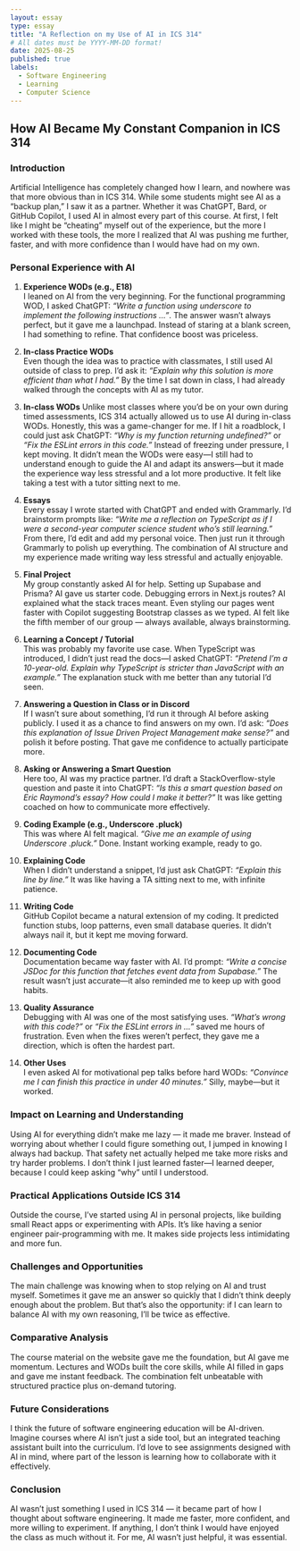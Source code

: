 ```yaml
---
layout: essay
type: essay
title: "A Reflection on my Use of AI in ICS 314"
# All dates must be YYYY-MM-DD format!
date: 2025-08-25
published: true
labels:
  - Software Engineering
  - Learning
  - Computer Science
---
```


## How AI Became My Constant Companion in ICS 314  

### Introduction  
Artificial Intelligence has completely changed how I learn, and nowhere was that more obvious than in ICS 314. While some students might see AI as a “backup plan,” I saw it as a partner. Whether it was ChatGPT, Bard, or GitHub Copilot, I used AI in almost every part of this course. At first, I felt like I might be “cheating” myself out of the experience, but the more I worked with these tools, the more I realized that AI was pushing me further, faster, and with more confidence than I would have had on my own.  

### Personal Experience with AI  

1. **Experience WODs (e.g., E18)**  
   I leaned on AI from the very beginning. For the functional programming WOD, I asked ChatGPT: *“Write a function using underscore to implement the following instructions …”*. The answer wasn’t always perfect, but it gave me a launchpad. Instead of staring at a blank screen, I had something to refine. That confidence boost was priceless.  

2. **In-class Practice WODs**  
   Even though the idea was to practice with classmates, I still used AI outside of class to prep. I’d ask it: *“Explain why this solution is more efficient than what I had.”* By the time I sat down in class, I had already walked through the concepts with AI as my tutor.  

3. **In-class WODs**
   Unlike most classes where you’d be on your own during timed assessments, ICS 314 actually allowed us to use AI during in-class WODs. Honestly, this was a game-changer for me. If I hit a roadblock, I could just ask ChatGPT: *“Why is my function returning undefined?”* or *“Fix the ESLint errors in this code.”* Instead of freezing under pressure, I kept moving. It didn’t mean the WODs were easy—I still had to understand enough to guide the AI and adapt its answers—but it made the experience way less stressful and a lot more productive. It felt like taking a test with a tutor sitting next to me.

5. **Essays**  
   Every essay I wrote started with ChatGPT and ended with Grammarly. I’d brainstorm prompts like: *“Write me a reflection on TypeScript as if I were a second-year computer science student who’s still learning.”* From there, I’d edit and add my personal voice. Then just run it through Grammarly to polish up everything. The combination of AI structure and my experience made writing way less stressful and actually enjoyable.  

6. **Final Project**  
   My group constantly asked AI for help. Setting up Supabase and Prisma? AI gave us starter code. Debugging errors in Next.js routes? AI explained what the stack traces meant. Even styling our pages went faster with Copilot suggesting Bootstrap classes as we typed. AI felt like the fifth member of our group — always available, always brainstorming.  

7. **Learning a Concept / Tutorial**  
   This was probably my favorite use case. When TypeScript was introduced, I didn’t just read the docs—I asked ChatGPT: *“Pretend I’m a 10-year-old. Explain why TypeScript is stricter than JavaScript with an example.”* The explanation stuck with me better than any tutorial I’d seen.  

8. **Answering a Question in Class or in Discord**  
   If I wasn’t sure about something, I’d run it through AI before asking publicly. I used it as a chance to find answers on my own. I’d ask: *“Does this explanation of Issue Driven Project Management make sense?”* and polish it before posting. That gave me confidence to actually participate more.  

9. **Asking or Answering a Smart Question**  
   Here too, AI was my practice partner. I’d draft a StackOverflow-style question and paste it into ChatGPT: *“Is this a smart question based on Eric Raymond’s essay? How could I make it better?”* It was like getting coached on how to communicate more effectively.  

10. **Coding Example (e.g., Underscore .pluck)**  
   This was where AI felt magical. *“Give me an example of using Underscore .pluck.”* Done. Instant working example, ready to go.  

11. **Explaining Code**  
   When I didn’t understand a snippet, I’d just ask ChatGPT: *“Explain this line by line.”* It was like having a TA sitting next to me, with infinite patience.  

12. **Writing Code**  
   GitHub Copilot became a natural extension of my coding. It predicted function stubs, loop patterns, even small database queries. It didn’t always nail it, but it kept me moving forward.  

13. **Documenting Code**  
   Documentation became way faster with AI. I’d prompt: *“Write a concise JSDoc for this function that fetches event data from Supabase.”* The result wasn’t just accurate—it also reminded me to keep up with good habits.  

14. **Quality Assurance**  
   Debugging with AI was one of the most satisfying uses. *“What’s wrong with this code?”* or *“Fix the ESLint errors in …”* saved me hours of frustration. Even when the fixes weren’t perfect, they gave me a direction, which is often the hardest part.  

15. **Other Uses**  
   I even asked AI for motivational pep talks before hard WODs: *“Convince me I can finish this practice in under 40 minutes.”* Silly, maybe—but it worked.  

### Impact on Learning and Understanding  
Using AI for everything didn’t make me lazy — it made me braver. Instead of worrying about whether I could figure something out, I jumped in knowing I always had backup. That safety net actually helped me take more risks and try harder problems. I don’t think I just learned faster—I learned deeper, because I could keep asking “why” until I understood.  

### Practical Applications Outside ICS 314  
Outside the course, I’ve started using AI in personal projects, like building small React apps or experimenting with APIs. It’s like having a senior engineer pair-programming with me. It makes side projects less intimidating and more fun.  

### Challenges and Opportunities  
The main challenge was knowing when to stop relying on AI and trust myself. Sometimes it gave me an answer so quickly that I didn’t think deeply enough about the problem. But that’s also the opportunity: if I can learn to balance AI with my own reasoning, I’ll be twice as effective.  

### Comparative Analysis  
The course material on the website gave me the foundation, but AI gave me momentum. Lectures and WODs built the core skills, while AI filled in gaps and gave me instant feedback. The combination felt unbeatable with structured practice plus on-demand tutoring.  

### Future Considerations  
I think the future of software engineering education will be AI-driven. Imagine courses where AI isn’t just a side tool, but an integrated teaching assistant built into the curriculum. I’d love to see assignments designed with AI in mind, where part of the lesson is learning how to collaborate with it effectively.  

### Conclusion  
AI wasn’t just something I used in ICS 314 — it became part of how I thought about software engineering. It made me faster, more confident, and more willing to experiment. If anything, I don’t think I would have enjoyed the class as much without it. For me, AI wasn’t just helpful, it was essential.  
